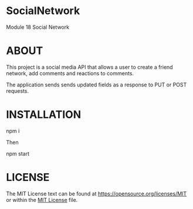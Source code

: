 # SocialNetwork
Module 18 Social Network

# ABOUT
This project is a social media API that allows a user to create a friend network, add comments and reactions to comments. 

The application sends sends updated fields as a response to PUT or POST requests. 

# INSTALLATION

npm i

Then 

npm start

# LICENSE

The MIT License text can be found at https://opensource.org/licenses/MIT or within the <a href="./LICENSE">MIT License</a> file. 